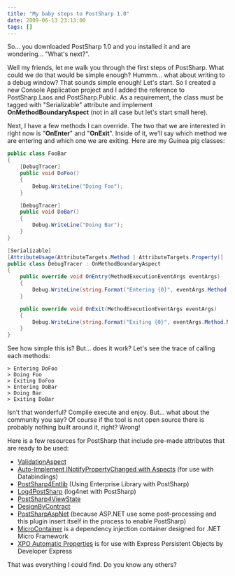```yaml
---
title: "My baby steps to PostSharp 1.0"
date: 2009-06-13 23:13:00
tags: []
---
```


So... you downloaded PostSharp 1.0 and you installed it and are wondering... "What's next?".

Well my friends, let me walk you through the first steps of PostSharp. What could we do that would be simple enough? Hummm... what about writing to a debug window? That sounds simple enough! Let's start. So I created a new Console Application project and I added the reference to PostSharp.Laos and PostSharp.Public. As a requirement, the class must be tagged with "Serializable" attribute and implement **OnMethodBoundaryAspect** (not in all case but let's start small here).

Next, I have a few methods I can override. The two that we are interested in right now is "**OnEnter**" and "**OnExit**". Inside of it, we'll say which method we are entering and which one we are exiting. Here are my Guinea pig classes:

```cs
public class FooBar
{
    [DebugTracer]
    public void DoFoo()
    {
        Debug.WriteLine("Doing Foo");
    }

    [DebugTracer]
    public void DoBar()
    {
        Debug.WriteLine("Doing Bar");
    }
}

[Serializable]
[AttributeUsage(AttributeTargets.Method | AttributeTargets.Property)]
public class DebugTracer : OnMethodBoundaryAspect
{
    public override void OnEntry(MethodExecutionEventArgs eventArgs)
    {
        Debug.WriteLine(string.Format("Entering {0}", eventArgs.Method.Name));
    }

    public override void OnExit(MethodExecutionEventArgs eventArgs)
    {
        Debug.WriteLine(string.Format("Exiting {0}", eventArgs.Method.Name));
    }
}
```

See how simple this is? But... does it work? Let's see the trace of calling each methods:

```text
> Entering DoFoo         
> Doing Foo          
> Exiting DoFoo          
> Entering DoBar          
> Doing Bar          
> Exiting DoBar
```

Isn't that wonderful? Compile execute and enjoy. But... what about the community you say? Of course if the tool is not open source there is probably nothing built around it, right? Wrong!

Here is a few resources for PostSharp that include pre-made attributes that are ready to be used:

*   [ValidationAspect](http://validationaspects.codeplex.com/)
*   [Auto-Implement INotifyPropertyChanged with Aspects](http://thetreeknowseverything.net/2009/01/21/auto-implement-inotifypropertychanged-with-aspects/) (for use with Databindings)
*   [PostSharp4Entlib](http://entlibcontrib.codeplex.com/Wiki/View.aspx?title=PostSharp4EntLib "PostSharp4EntLib") (Using Enterprise Library with PostSharp)
*   [Log4PostSharp](http://code.google.com/p/postsharp-user-plugins/wiki/Log4PostSharp) (log4net with PostSharp)
*   [PostSharp4ViewState](http://www.codeplex.com/PostSharp4ViewState)
*   [DesignByContract](http://code.google.com/p/postsharp-user-plugins/wiki/DesignByContract)
*   [PostSharpAspNet](http://code.google.com/p/postsharp-user-plugins/wiki/PostSharpAspNet) (because ASP.NET use some post-processing and this plugin insert itself in the process to enable PostSharp)
*   [MicroContainer](http://www.codeplex.com/MicroContainer) is a dependency injection container designed for .NET Micro Framework
*   [XPO Automatic Properties](http://www.codeplex.com/xpoautoproperties) is for use with Express Persistent Objects by Developer Express

That was everything I could find. Do you know any others?
